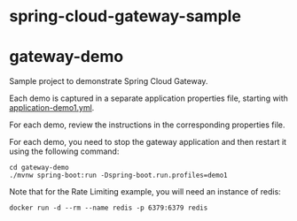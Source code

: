 # spring-cloud-gateway-sample

# gateway-demo

Sample project to demonstrate Spring Cloud Gateway.

Each demo is captured in a separate application properties file, starting with [application-demo1.yml](gateway-demo/src/main/resources/demos/application-demo1.yml).

For each demo, review the instructions in the corresponding properties file.

For each demo, you need to stop the gateway application and then restart it using the following command:
```
cd gateway-demo
./mvnw spring-boot:run -Dspring-boot.run.profiles=demo1
```

Note that for the Rate Limiting example, you will need an instance of redis:
```
docker run -d --rm --name redis -p 6379:6379 redis
```
